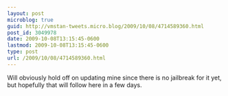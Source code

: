 ```yaml
---
layout: post
microblog: true
guid: http://vmstan-tweets.micro.blog/2009/10/08/4714589360.html
post_id: 3049978
date: 2009-10-08T13:15:45-0600
lastmod: 2009-10-08T13:15:45-0600
type: post
url: /2009/10/08/4714589360.html
---
```

Will obviously hold off on updating mine since there is no jailbreak for it yet, but hopefully that will follow here in a few days.
